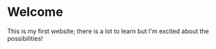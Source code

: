 # Welcome

This is my first website; there is a lot to learn but I'm excited about the possibilities!

